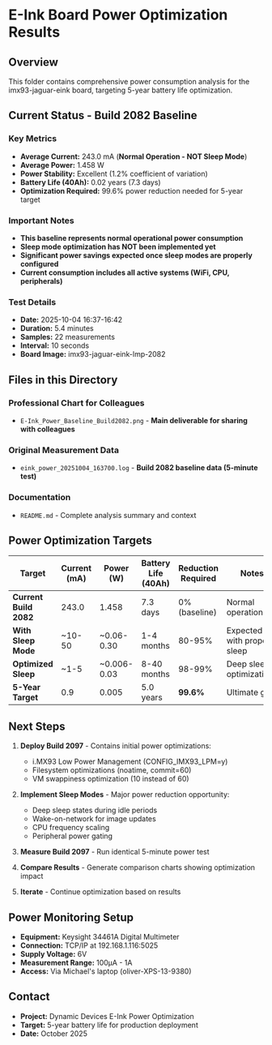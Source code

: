 # E-Ink Board Power Optimization Results

## Overview
This folder contains comprehensive power consumption analysis for the imx93-jaguar-eink board, targeting 5-year battery life optimization.

## Current Status - Build 2082 Baseline

### Key Metrics
- **Average Current:** 243.0 mA (**Normal Operation - NOT Sleep Mode**)
- **Average Power:** 1.458 W  
- **Power Stability:** Excellent (1.2% coefficient of variation)
- **Battery Life (40Ah):** 0.02 years (7.3 days)
- **Optimization Required:** 99.6% power reduction needed for 5-year target

### Important Notes
- **This baseline represents normal operational power consumption**
- **Sleep mode optimization has NOT been implemented yet**
- **Significant power savings expected once sleep modes are properly configured**
- **Current consumption includes all active systems (WiFi, CPU, peripherals)**

### Test Details
- **Date:** 2025-10-04 16:37-16:42
- **Duration:** 5.4 minutes
- **Samples:** 22 measurements
- **Interval:** 10 seconds
- **Board Image:** imx93-jaguar-eink-lmp-2082

## Files in this Directory

### Professional Chart for Colleagues
- `E-Ink_Power_Baseline_Build2082.png` - **Main deliverable for sharing with colleagues**

### Original Measurement Data
- `eink_power_20251004_163700.log` - **Build 2082 baseline data (5-minute test)**

### Documentation
- `README.md` - Complete analysis summary and context

## Power Optimization Targets

| Target | Current (mA) | Power (W) | Battery Life (40Ah) | Reduction Required | Notes |
|--------|--------------|-----------|-------------------|-------------------|-------|
| **Current Build 2082** | 243.0 | 1.458 | 7.3 days | 0% (baseline) | Normal operation |
| **With Sleep Mode** | ~10-50 | ~0.06-0.30 | 1-4 months | 80-95% | Expected with proper sleep |
| **Optimized Sleep** | ~1-5 | ~0.006-0.03 | 8-40 months | 98-99% | Deep sleep + optimizations |
| **5-Year Target** | 0.9 | 0.005 | 5.0 years | **99.6%** | Ultimate goal |

## Next Steps

1. **Deploy Build 2097** - Contains initial power optimizations:
   - i.MX93 Low Power Management (CONFIG_IMX93_LPM=y)
   - Filesystem optimizations (noatime, commit=60)
   - VM swappiness optimization (10 instead of 60)

2. **Implement Sleep Modes** - Major power reduction opportunity:
   - Deep sleep states during idle periods
   - Wake-on-network for image updates
   - CPU frequency scaling
   - Peripheral power gating

3. **Measure Build 2097** - Run identical 5-minute power test

4. **Compare Results** - Generate comparison charts showing optimization impact

5. **Iterate** - Continue optimization based on results

## Power Monitoring Setup

- **Equipment:** Keysight 34461A Digital Multimeter
- **Connection:** TCP/IP at 192.168.1.116:5025
- **Supply Voltage:** 6V
- **Measurement Range:** 100µA - 1A
- **Access:** Via Michael's laptop (oliver-XPS-13-9380)

## Contact
- **Project:** Dynamic Devices E-Ink Power Optimization
- **Target:** 5-year battery life for production deployment
- **Date:** October 2025

